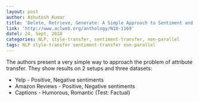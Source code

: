 ```yaml
---
layout: post
author: Ashutosh Kumar
title: 'Delete, Retrieve, Generate: A Simple Approach to Sentiment and Style Transfer'
link: 'http://www.aclweb.org/anthology/N18-1169'
datel: 24, Sept, 2018
categories: NLP, style-transfer, sentiment-transfer, non-parallel
tags: NLP style-transfer sentiment-transfer non-parallel
---
```


The authors present a very simple way to approach the problem of attribute transfer. They show results on 2 setups and three datasets:
* Yelp - Positive, Negative sentiments
* Amazon Reviews - Positive, Negative sentiments
* Captions - Humorous, Romantic (Test: Factual)
